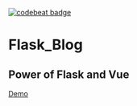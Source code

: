 [![codebeat badge](https://codebeat.co/badges/cc4bd1bc-2898-4627-8c37-7a7086026665)](https://codebeat.co/projects/github-com-moonlitlaputa-flask_blog-develop)

# Flask_Blog
## Power of Flask and Vue
[Demo](http://lvcong.me)
